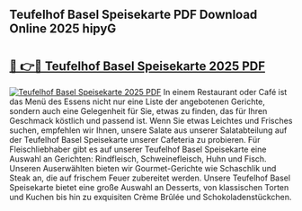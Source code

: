 ## Teufelhof Basel Speisekarte PDF Download Online 2025 hipyG

# <h2><a href="http://gc5yssu.nevu.top/?p=Teufelhof+Basel+Speisekarte">🔗 👉🔴 Teufelhof Basel Speisekarte 2025 PDF</a></h2>

[![Teufelhof Basel Speisekarte 2025 PDF](https://i.imgur.com/dBaPXMq.png)](http://gc5yssu.nevu.top/?p=Teufelhof+Basel+Speisekarte)
In einem Restaurant oder Café ist das Menü des Essens nicht nur eine Liste der angebotenen Gerichte, sondern auch eine Gelegenheit für Sie, etwas zu finden, das für Ihren Geschmack köstlich und passend ist. Wenn Sie etwas Leichtes und Frisches suchen, empfehlen wir Ihnen, unsere Salate aus unserer Salatabteilung auf der Teufelhof Basel Speisekarte unserer Cafeteria zu probieren. Für Fleischliebhaber gibt es auf unserer Teufelhof Basel Speisekarte eine Auswahl an Gerichten: Rindfleisch, Schweinefleisch, Huhn und Fisch. Unseren Auserwählten bieten wir Gourmet-Gerichte wie Schaschlik und Steak an, die auf frischem Feuer zubereitet werden. Unsere Teufelhof Basel Speisekarte bietet eine große Auswahl an Desserts, von klassischen Torten und Kuchen bis hin zu exquisiten Crème Brûlée und Schokoladenstückchen.
